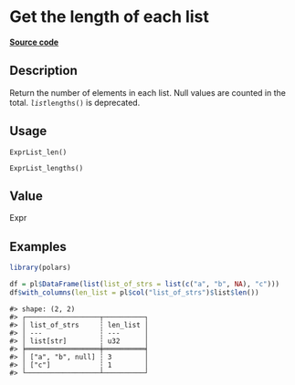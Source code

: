 

# Get the length of each list

[**Source code**](https://github.com/pola-rs/r-polars/tree/1fd6c01b862685c50e295d9b2ef690a69c3a7963/R/expr__list.R#L11)

## Description

Return the number of elements in each list. Null values are counted in
the total. <code style="white-space: pre;">$list$lengths()</code> is
deprecated.

## Usage

<pre><code class='language-R'>ExprList_len()

ExprList_lengths()
</code></pre>

## Value

Expr

## Examples

``` r
library(polars)

df = pl$DataFrame(list(list_of_strs = list(c("a", "b", NA), "c")))
df$with_columns(len_list = pl$col("list_of_strs")$list$len())
```

    #> shape: (2, 2)
    #> ┌──────────────────┬──────────┐
    #> │ list_of_strs     ┆ len_list │
    #> │ ---              ┆ ---      │
    #> │ list[str]        ┆ u32      │
    #> ╞══════════════════╪══════════╡
    #> │ ["a", "b", null] ┆ 3        │
    #> │ ["c"]            ┆ 1        │
    #> └──────────────────┴──────────┘
